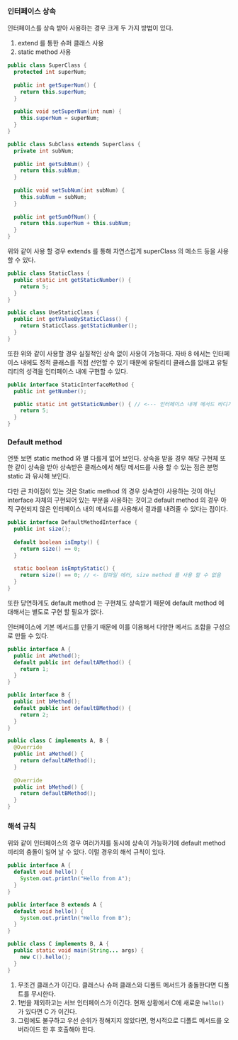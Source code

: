 ### 인터페이스 상속

인터페이스를 상속 받아 사용하는 경우 크게 두 가지 방법이 있다.

1. extend 를 통한 슈퍼 클래스 사용
2. static method 사용

```java
public class SuperClass {
  protected int superNum;
  
  public int getSuperNum() {
    return this.superNum;
  }
  
  public void setSuperNum(int num) {
    this.superNum = superNum;
  }
}

public class SubClass extends SuperClass {
  private int subNum;
  
  public int getSubNum() {
    return this.subNum;
  }
  
  public void setSubNum(int subNum) {
    this.subNum = subNum;
  }
  
  public int getSumOfNum() {
    return this.superNum + this.subNum;
  }
}
```

위와 같이 사용 할 경우 extends 를 통해 자연스럽게 superClass 의 메소드 등을 사용 할 수 있다.

```java
public class StaticClass {
  public static int getStaticNumber() {
    return 5;
  }
}

public class UseStaticClass {
  public int getValueByStaticClass() {
    return StaticClass.getStaticNumber();
  }
}
```

또한 위와 같이 사용할 경우 실질적인 상속 없이 사용이 가능하다. 자바 8 에서는 인터페이스 내에도 정적 클래스를 직접 선언할 수 있기 때문에
유틸리티 클래스를 없애고 유틸리티의 성격을 인터페이스 내에 구현할 수 있다.

```java
public interface StaticInterfaceMethod {
  public int getNumber();

  public static int getStaticNumber() { // <--- 인터페이스 내에 메서드 바디가 있지만 에러가 아님
    return 5;
  }
}
```

### Default method

언뜻 보면 static method 와 별 다를게 없어 보인다. 상속을 받을 경우 해당 구현체 또한 같이 상속을 받아 상속받은 클래스에서 해당
메서드를 사용 할 수 있는 점은 분명 static 과 유사해 보인다.

다만 큰 차이점이 있는 것은 Static method 의 경우 상속받아 사용하는 것이 아닌 interface 자체의 구현되어 있는 부분을 사용하는 것이고
default method 의 경우 아직 구현되지 않은 인터페이스 내의 메서드를 사용해서 결과를 내려줄 수 있다는 점이다.

```java
public interface DefaultMethodInterface {
  public int size();
  
  default boolean isEmpty() {
    return size() == 0;
  }
  
  static boolean isEmptyStatic() {
    return size() == 0; // <- 컴파일 에러, size method 를 사용 할 수 없음
  }
}
```

또한 당연하게도 default method 는 구현체도 상속받기 때문에 default method 에 대해서는 별도로 구현 할 필요가 없다.

인터페이스에 기본 메서드를 만들기 때문에 이를 이용해서 다양한 메서드 조합을 구성으로 만들 수 있다.

```java
public interface A {
  public int aMethod();
  default public int defaultAMethod() {
    return 1;
  } 
}

public interface B {
  public int bMethod();
  default public int defaultBMethod() {
    return 2;
  }
}

public class C implements A, B {
  @Override
  public int aMethod() {
    return defaultAMethod();
  }
  
  @Override
  public int bMethod() {
    return defaultBMethod();
  }
}
```

### 해석 규칙

위와 같이 인터페이스의 경우 여러가지를 동시에 상속이 가능하기에 default method 끼리의 충돌이 일어 날 수 있다. 이럴 경우의 해석 규칙이
있다.

```java
public interface A {
  default void hello() {
    System.out.println("Hello from A");
  }
}

public interface B extends A {
  default void hello() {
    System.out.println("Hello from B");
  }
}

public class C implements B, A {
  public static void main(String... args) {
    new C().hello();
  }
}
```

1. 무조건 클래스가 이긴다. 클래스나 슈퍼 클래스와 디폴트 메서드가 충돌한다면 디폴트를 무시한다.
2. 1번을 제외하고는 서브 인터페이스가 이긴다. 현재 상황에서 C에 새로운 `hello()` 가 있다면 C 가 이긴다.
3. 그럼에도 불구하고 우선 순위가 정해지지 않았다면, 명시적으로 디폴트 메서드를 오버라이드 한 후 호출해야 한다.

